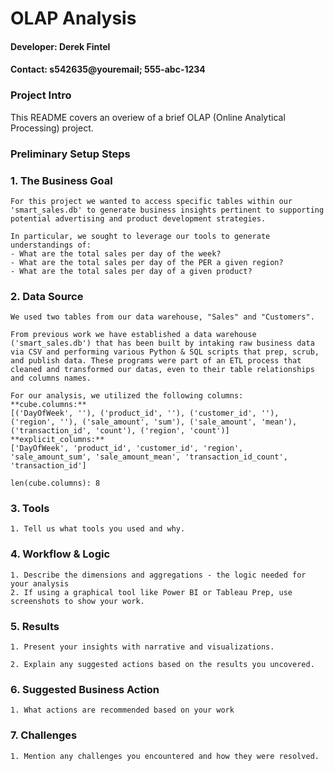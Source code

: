# OLAP Analysis
#### Developer: Derek Fintel
#### Contact: s542635@youremail; 555-abc-1234

### Project Intro
This README covers an overiew of a brief OLAP (Online Analytical Processing) project. 

### Preliminary Setup Steps
### 1. The Business Goal
```
For this project we wanted to access specific tables within our 'smart_sales.db' to generate business insights pertinent to supporting potential advertising and product development strategies. 

In particular, we sought to leverage our tools to generate understandings of:
- What are the total sales per day of the week?
- What are the total sales per day of the PER a given region?
- What are the total sales per day of a given product?
```
### 2. Data Source
```
We used two tables from our data warehouse, "Sales" and "Customers".

From previous work we have established a data warehouse ('smart_sales.db') that has been built by intaking raw business data via CSV and performing various Python & SQL scripts that prep, scrub, and publish data. These programs were part of an ETL process that cleaned and transformed our datas, even to their table relationships and columns names. 

For our analysis, we utilized the following columns:
**cube.columns:**
[('DayOfWeek', ''), ('product_id', ''), ('customer_id', ''), ('region', ''), ('sale_amount', 'sum'), ('sale_amount', 'mean'), ('transaction_id', 'count'), ('region', 'count')]
**explicit_columns:**
['DayOfWeek', 'product_id', 'customer_id', 'region', 'sale_amount_sum', 'sale_amount_mean', 'transaction_id_count', 'transaction_id']

len(cube.columns): 8
```
### 3. Tools
```
1. Tell us what tools you used and why.
```
### 4. Workflow & Logic
```
1. Describe the dimensions and aggregations - the logic needed for your analysis
2. If using a graphical tool like Power BI or Tableau Prep, use screenshots to show your work. 
```
### 5. Results
```
1. Present your insights with narrative and visualizations.

2. Explain any suggested actions based on the results you uncovered.
```

### 6. Suggested Business Action
```
1. What actions are recommended based on your work

```

### 7. Challenges
```
1. Mention any challenges you encountered and how they were resolved.
```